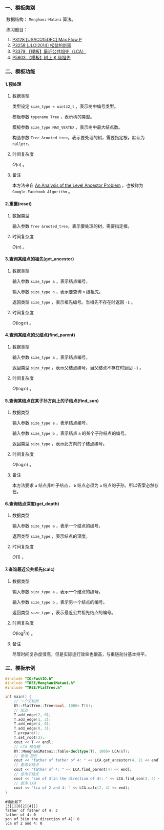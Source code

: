 ### 一、模板类别

​	数据结构： `Menghani-Matani` 算法。

​	练习题目：

1. [P3128 [USACO15DEC] Max Flow P](https://www.luogu.com.cn/problem/P3128)
2. [P3258 [JLOI2014] 松鼠的新家](https://www.luogu.com.cn/problem/P3258)
3. [P3379 【模板】最近公共祖先（LCA）](https://www.luogu.com.cn/problem/P3379)
4. [P5903 【模板】树上 K 级祖先](https://www.luogu.com.cn/problem/P5903)


### 二、模板功能

#### 1.预处理

1. 数据类型

   类型设定 `size_type = uint32_t` ，表示树中编号类型。

   模板参数 `typename Tree` ，表示树的类型。

   模板参数 `size_type MAX_VERTEX` ，表示树中最大结点数。

   构造参数 `Tree &rooted_tree`​ ，表示要处理的树，需要指定根，默认为 `nullptr`。

2. 时间复杂度

   $O(n)$ 。

3. 备注

   本方法来自 [An Analysis of the Level Ancestor Problem](https://celebration.tcnj.edu/wp-content/uploads/sites/115/2021/04/Holmes-Carolyne-Slides.pdf) ，也被称为 `Google-Facebook Algorithm` 。

#### 2.重置(reset)

1. 数据类型

   输入参数 `Tree &rooted_tree`​ ，表示要处理的树，需要指定根。

2. 时间复杂度

   $O(n)$ 。

#### 3.查询某结点的祖先(get_ancestor)

1. 数据类型

   输入参数 `size_type a` ，表示结点编号。

   输入参数 `size_type n` ，表示要查询 `n` 级祖先。
   
   返回类型 `size_type` ，表示祖先编号。当祖先不存在时返回 `-1` 。

2. 时间复杂度

   $O(\log n)$ 。

#### 4.查询某结点的父结点(find_parent)

1. 数据类型

   输入参数 `size_type a` ，表示结点编号。

   返回类型 `size_type` ，表示父结点编号。当父结点不存在时返回 `-1` 。

2. 时间复杂度

   $O(\log n)$ 。

#### 5.查询某结点在某子孙方向上的子结点(find_son)

1. 数据类型

   输入参数 `size_type a` ，表示结点编号。

   输入参数 `size_type b` ，表示结点 `a` 的某个子孙结点的编号。

   返回类型 `size_type` ，表示此方向的子结点编号。

2. 时间复杂度

   $O(\log n)$ 。

3. 备注

   本方法要求 `a` 结点非叶子结点， `b` 结点必须为 `a` 结点的子孙。所以答案必然存在。

#### 6.查询结点深度(get_depth)

1. 数据类型

   输入参数 `size_type a` ，表示一个结点的编号。

   返回类型 `size_type` ，表示结点的深度。

2. 时间复杂度

   $O(1)$ 。

#### 7.查询最近公共祖先(calc)

1. 数据类型

   输入参数 `size_type a` ，表示一个结点的编号。

   输入参数 `size_type b` ，表示另一个结点的编号。

   返回类型 `size_type` ，表示最近公共祖先结点的编号。

2. 时间复杂度

   $O(\log^2 n)$ 。

3. 备注

   尽管时间复杂度很高，但是实际运行效率也很高，与重链剖分基本持平。

### 三、模板示例

```c++
#include "IO/FastIO.h"
#include "TREE/MenghaniMatani.h"
#include "TREE/FlatTree.h"

int main() {
    // 一个无权树
    OY::FlatTree::Tree<bool, 1000> T(5);
    // 加边
    T.add_edge(2, 0);
    T.add_edge(1, 3);
    T.add_edge(4, 0);
    T.add_edge(0, 3);
    T.prepare();
    T.set_root(3);
    cout << T << endl;
    // LCA 预处理
    OY::MenghaniMatani::Table<decltype(T), 1000> LCA(&T);
    // 查询 祖先
    cout << "father of father of 4: " << LCA.get_ancestor(4, 2) << endl;
    // 查询父结点
    cout << "father of 4: " << LCA.find_parent(4) << endl;
    // 查询子结点
    cout << "son of 3(in the direction of 4): " << LCA.find_son(3, 4) << endl;
    // 查询 LCA
    cout << "lca of 2 and 4: " << LCA.calc(2, 4) << endl;
}
```

```
#输出如下
[3[1][0[2][4]]]
father of father of 4: 3
father of 4: 0
son of 3(in the direction of 4): 0
lca of 2 and 4: 0

```

